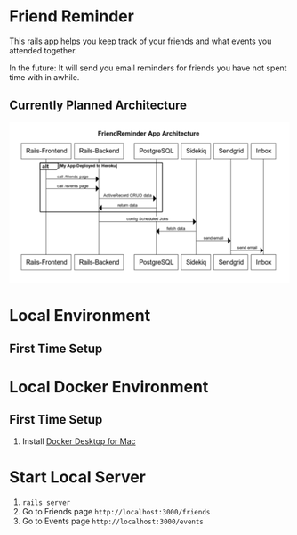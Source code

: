 # Friend Reminder

This rails app helps you keep track of your friends and what events you attended together. 

In the future: It will send you email reminders for friends you have not spent time with in awhile.

## Currently Planned Architecture
![](architecture.png)


# Local Environment
## First Time Setup


# Local Docker Environment

## First Time Setup

1. Install [Docker Desktop for Mac](https://hub.docker.com/editions/community/docker-ce-desktop-mac)

# Start Local Server

1. `rails server`
1. Go to Friends page `http://localhost:3000/friends`
1. Go to Events page `http://localhost:3000/events`